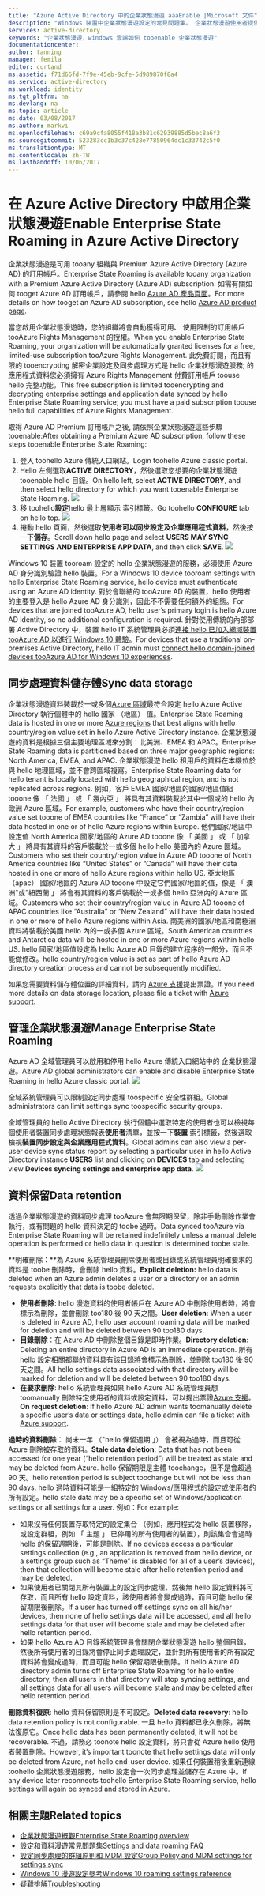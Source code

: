```yaml
---
title: "Azure Active Directory 中的企業狀態漫遊 aaaEnable |Microsoft 文件"
description: "Windows 裝置中企業狀態漫遊設定的常見問題集。 企業狀態漫遊使用者提供一致的方式透過他們的 Windows 裝置，並減少 hello 設定新裝置所需的時間。"
services: active-directory
keywords: "企業狀態漫遊，windows 雲端如何 tooenable 企業狀態漫遊"
documentationcenter: 
author: tanning
manager: femila
editor: curtand
ms.assetid: f71d66fd-7f9e-45eb-9cfe-5d989870f8a4
ms.service: active-directory
ms.workload: identity
ms.tgt_pltfrm: na
ms.devlang: na
ms.topic: article
ms.date: 03/08/2017
ms.author: markvi
ms.openlocfilehash: c69a9cfa8055f418a3b81c62939885d5bec8a6f3
ms.sourcegitcommit: 523283cc1b3c37c428e77850964dc1c33742c5f0
ms.translationtype: MT
ms.contentlocale: zh-TW
ms.lasthandoff: 10/06/2017
---
```

# <a name="enable-enterprise-state-roaming-in-azure-active-directory"></a><span data-ttu-id="db5be-105">在 Azure Active Directory 中啟用企業狀態漫遊</span><span class="sxs-lookup"><span data-stu-id="db5be-105">Enable Enterprise State Roaming in Azure Active Directory</span></span>
<span data-ttu-id="db5be-106">企業狀態漫遊是可用 tooany 組織與 Premium Azure Active Directory (Azure AD) 的訂用帳戶。</span><span class="sxs-lookup"><span data-stu-id="db5be-106">Enterprise State Roaming is available tooany organization with a Premium Azure Active Directory (Azure AD) subscription.</span></span> <span data-ttu-id="db5be-107">如需有關如何 tooget Azure AD 訂用帳戶，請參閱 hello [Azure AD 產品頁面](https://azure.microsoft.com/services/active-directory)。</span><span class="sxs-lookup"><span data-stu-id="db5be-107">For more details on how tooget an Azure AD subscription, see hello [Azure AD product page](https://azure.microsoft.com/services/active-directory).</span></span>

<span data-ttu-id="db5be-108">當您啟用企業狀態漫遊時，您的組織將會自動獲得可用、 使用限制的訂用帳戶 tooAzure Rights Management 的授權。</span><span class="sxs-lookup"><span data-stu-id="db5be-108">When you enable Enterprise State Roaming, your organization will be automatically granted licenses for a free, limited-use subscription tooAzure Rights Management.</span></span> <span data-ttu-id="db5be-109">此免費訂閱，而且有限的 tooencrypting 解密企業設定及同步處理方式是 hello 企業狀態漫遊服務; 的應用程式資料您必須擁有 Azure Rights Management 付費訂用帳戶 toouse hello 完整功能。</span><span class="sxs-lookup"><span data-stu-id="db5be-109">This free subscription is limited tooencrypting and decrypting enterprise settings and application data synced by hello Enterprise State Roaming service; you must have a paid subscription toouse hello full capabilities of Azure Rights Management.</span></span>

<span data-ttu-id="db5be-110">取得 Azure AD Premium 訂用帳戶之後, 請依照企業狀態漫遊這些步驟 tooenable:</span><span class="sxs-lookup"><span data-stu-id="db5be-110">After obtaining a Premium Azure AD subscription, follow these steps tooenable Enterprise State Roaming:</span></span>

1. <span data-ttu-id="db5be-111">登入 toohello Azure 傳統入口網站。</span><span class="sxs-lookup"><span data-stu-id="db5be-111">Login toohello Azure classic portal.</span></span>
2. <span data-ttu-id="db5be-112">Hello 左側選取**ACTIVE DIRECTORY**，然後選取您想要的企業狀態漫遊 tooenable hello 目錄。</span><span class="sxs-lookup"><span data-stu-id="db5be-112">On hello left, select **ACTIVE DIRECTORY**, and then select hello directory for which you want tooenable Enterprise State Roaming.</span></span>
   ![](./media/active-directory-enterprise-state-roaming/active-directory-enterprise-state-roaming.png)
3. <span data-ttu-id="db5be-113">移 toohello**設定**hello 最上層顯示 索引標籤。</span><span class="sxs-lookup"><span data-stu-id="db5be-113">Go toohello **CONFIGURE** tab on hello top.</span></span>
   ![](./media/active-directory-enterprise-state-roaming/active-directory-enterprise-state-roaming-configure.png)
4. <span data-ttu-id="db5be-114">捲動 hello 頁面，然後選取**使用者可以同步設定及企業應用程式資料**，然後按一下**儲存**。</span><span class="sxs-lookup"><span data-stu-id="db5be-114">Scroll down hello page and select **USERS MAY SYNC SETTINGS AND ENTERPRISE APP DATA**, and then click **SAVE**.</span></span>
   ![](./media/active-directory-enterprise-state-roaming/active-directory-enterprise-state-roaming-select-all-sync-settings.png)

<span data-ttu-id="db5be-115">Windows 10 裝置 tooroam 設定的 hello 企業狀態漫遊的服務，必須使用 Azure AD 身分識別驗證 hello 裝置。</span><span class="sxs-lookup"><span data-stu-id="db5be-115">For a Windows 10 device tooroam settings with hello Enterprise State Roaming service, hello device must authenticate using an Azure AD identity.</span></span> <span data-ttu-id="db5be-116">對於會聯結的 tooAzure AD 的裝置，hello 使用者的主要登入是 hello Azure AD 身分識別，因此不不需要任何額外的組態。</span><span class="sxs-lookup"><span data-stu-id="db5be-116">For devices that are joined tooAzure AD, hello user’s primary login is hello Azure AD identity, so no additional configuration is required.</span></span> <span data-ttu-id="db5be-117">針對使用傳統的內部部署 Active Directory 中，裝置 hello IT 系統管理員必須[連接 hello 已加入網域裝置 tooAzure AD 以進行 Windows 10 體驗](active-directory-azureadjoin-devices-group-policy.md)。</span><span class="sxs-lookup"><span data-stu-id="db5be-117">For devices that use a traditional on-premises Active Directory, hello IT admin must [connect hello domain-joined devices tooAzure AD for Windows 10 experiences](active-directory-azureadjoin-devices-group-policy.md).</span></span>

## <a name="sync-data-storage"></a><span data-ttu-id="db5be-118">同步處理資料儲存體</span><span class="sxs-lookup"><span data-stu-id="db5be-118">Sync data storage</span></span>
<span data-ttu-id="db5be-119">企業狀態漫遊資料裝載於一或多個[Azure 區域](https://azure.microsoft.com/regions/)最符合設定 hello Azure Active Directory 執行個體中的 hello 國家 （地區） 值。</span><span class="sxs-lookup"><span data-stu-id="db5be-119">Enterprise State Roaming data is hosted in one or more [Azure regions](https://azure.microsoft.com/regions/) that best aligns with hello country/region value set in hello Azure Active Directory instance.</span></span> <span data-ttu-id="db5be-120">企業狀態漫遊的資料是根據三個主要地理區域來分割︰北美洲、EMEA 和 APAC。</span><span class="sxs-lookup"><span data-stu-id="db5be-120">Enterprise State Roaming data is partitioned based on three major geographic regions: North America, EMEA, and APAC.</span></span> <span data-ttu-id="db5be-121">企業狀態漫遊 hello 租用戶的資料在本機位於與 hello 地理區域，並不會跨區域複寫。</span><span class="sxs-lookup"><span data-stu-id="db5be-121">Enterprise State Roaming data for hello tenant is locally located with hello geographical region, and is not replicated across regions.</span></span>  <span data-ttu-id="db5be-122">例如，客戶 EMEA 國家/地區的國家/地區值組 tooone 像 「 法國 」 或 「 幾內亞 」 將具有其資料裝載於其中一個或的 hello 內歐洲 Azure 區域。</span><span class="sxs-lookup"><span data-stu-id="db5be-122">For example, customers who have their country/region value set tooone of EMEA countries like “France” or “Zambia” will have their data hosted in one or of hello Azure regions within Europe.</span></span>  <span data-ttu-id="db5be-123">他們國家/地區中設定值 North America 國家/地區的 Azure AD tooone 像 「 美國 」 或 「 加拿大 」 將具有其資料的客戶裝載於一或多個 hello hello 美國內的 Azure 區域。</span><span class="sxs-lookup"><span data-stu-id="db5be-123">Customers who set their country/region value in Azure AD tooone of North America countries like “United States” or “Canada” will have their data hosted in one or more of hello Azure regions within hello US.</span></span>  <span data-ttu-id="db5be-124">亞太地區 （apac） 國家/地區的 Azure AD tooone 中設定它們國家/地區的值，像是 「 澳洲"或"紐西蘭 」 將會有其資料的客戶裝載於一或多個 hello 亞洲內的 Azure 區域。</span><span class="sxs-lookup"><span data-stu-id="db5be-124">Customers who set their country/region value in Azure AD tooone of APAC countries like “Australia” or “New Zealand” will have their data hosted in one or more of hello Azure regions within Asia.</span></span>  <span data-ttu-id="db5be-125">南美洲的國家/地區和南極洲資料將裝載於美國 hello 內的一或多個 Azure 區域。</span><span class="sxs-lookup"><span data-stu-id="db5be-125">South American countries and Antarctica data will be hosted in one or more Azure regions within hello US.</span></span>  <span data-ttu-id="db5be-126">hello 國家/地區值設定為 hello Azure AD 目錄的建立程序的一部分，而且不能做修改。</span><span class="sxs-lookup"><span data-stu-id="db5be-126">hello country/region value is set as part of hello Azure AD directory creation process and cannot be subsequently modified.</span></span> 

<span data-ttu-id="db5be-127">如果您需要資料儲存體位置的詳細資料，請向 [Azure 支援](https://azure.microsoft.com/support/options/)提出票證。</span><span class="sxs-lookup"><span data-stu-id="db5be-127">If you need more details on data storage location, please file a ticket with [Azure support](https://azure.microsoft.com/support/options/).</span></span>

## <a name="manage-enterprise-state-roaming"></a><span data-ttu-id="db5be-128">管理企業狀態漫遊</span><span class="sxs-lookup"><span data-stu-id="db5be-128">Manage Enterprise State Roaming</span></span>
<span data-ttu-id="db5be-129">Azure AD 全域管理員可以啟用和停用 hello Azure 傳統入口網站中的 企業狀態漫遊。</span><span class="sxs-lookup"><span data-stu-id="db5be-129">Azure AD global administrators can enable and disable Enterprise State Roaming in hello Azure classic portal.</span></span>
![](./media/active-directory-enterprise-state-roaming/active-directory-enterprise-state-roaming-manage.png)

<span data-ttu-id="db5be-130">全域系統管理員可以限制設定同步處理 toospecific 安全性群組。</span><span class="sxs-lookup"><span data-stu-id="db5be-130">Global administrators can limit settings sync toospecific security groups.</span></span>

<span data-ttu-id="db5be-131">全域管理員的 hello Active Directory 執行個體中選取特定的使用者也可以檢視每個使用者裝置同步處理狀態報表**使用者**清單，並按一下**裝置** 索引標籤，然後選取檢視**裝置同步設定與企業應用程式資料**。</span><span class="sxs-lookup"><span data-stu-id="db5be-131">Global admins can also view a per-user device sync status report by selecting a particular user in hello Active Directory instance **USERS** list and clicking on **DEVICES** tab and selecting view **Devices syncing settings and enterprise app data**.</span></span>
![](./media/active-directory-enterprise-state-roaming/active-directory-enterprise-state-roaming-device-sync-settings.png)

## <a name="data-retention"></a><span data-ttu-id="db5be-132">資料保留</span><span class="sxs-lookup"><span data-stu-id="db5be-132">Data retention</span></span>
<span data-ttu-id="db5be-133">透過企業狀態漫遊的資料同步處理 tooAzure 會無限期保留，除非手動刪除作業會執行，或有問題的 hello 資料決定的 toobe 過時。</span><span class="sxs-lookup"><span data-stu-id="db5be-133">Data synced tooAzure via Enterprise State Roaming will be retained indefinitely unless a manual delete operation is performed or hello data in question is determined toobe stale.</span></span> 

<span data-ttu-id="db5be-134">**明確刪除：**為 Azure 系統管理員刪除使用者或目錄或系統管理員明確要求的資料是 toobe 刪除時，會刪除 hello 資料。</span><span class="sxs-lookup"><span data-stu-id="db5be-134">**Explicit deletion:** hello data is deleted when an Azure admin deletes a user or a directory or an admin requests explicitly that data is toobe deleted.</span></span>

* <span data-ttu-id="db5be-135">**使用者刪除**: hello 漫遊資料的使用者帳戶在 Azure AD 中刪除使用者時，將會標示為刪除，並會刪除 too180 後 90 天之間。</span><span class="sxs-lookup"><span data-stu-id="db5be-135">**User deletion**: When a user is deleted in Azure AD, hello user account roaming data will be marked for deletion and will be deleted between 90 too180 days.</span></span> 
* <span data-ttu-id="db5be-136">**目錄刪除**：在 Azure AD 中刪除整個目錄是即時作業。</span><span class="sxs-lookup"><span data-stu-id="db5be-136">**Directory deletion**: Deleting an entire directory in Azure AD is an immediate operation.</span></span> <span data-ttu-id="db5be-137">所有 hello 設定相關都聯的資料具有該目錄將會標示為刪除，並刪除 too180 後 90 天之間。</span><span class="sxs-lookup"><span data-stu-id="db5be-137">All hello settings data associated with that directory will be marked for deletion and will be deleted between 90 too180 days.</span></span> 
* <span data-ttu-id="db5be-138">**在要求刪除**: hello 系統管理員如果 hello Azure AD 系統管理員想 toomanually 刪除特定使用者的資料或設定資料，可以提出票證[Azure 支援](https://azure.microsoft.com/support/)。</span><span class="sxs-lookup"><span data-stu-id="db5be-138">**On request deletion**: If hello Azure AD admin wants toomanually delete a specific user’s data or settings data, hello admin can file a ticket with [Azure support](https://azure.microsoft.com/support/).</span></span> 

<span data-ttu-id="db5be-139">**過時的資料刪除**： 尚未一年 （"hello 保留週期 」） 會被視為過時，而且可從 Azure 刪除被存取的資料。</span><span class="sxs-lookup"><span data-stu-id="db5be-139">**Stale data deletion**: Data that has not been accessed for one year (“hello retention period”) will be treated as stale and may be deleted from Azure.</span></span> <span data-ttu-id="db5be-140">hello 保留期限是主體 toochange，但不是會超過 90 天。</span><span class="sxs-lookup"><span data-stu-id="db5be-140">hello retention period is subject toochange but will not be less than 90 days.</span></span> <span data-ttu-id="db5be-141">hello 過時資料可能是一組特定的 Windows/應用程式的設定或使用者的所有設定。</span><span class="sxs-lookup"><span data-stu-id="db5be-141">hello stale data may be a specific set of Windows/application settings or all settings for a user.</span></span> <span data-ttu-id="db5be-142">例如：</span><span class="sxs-lookup"><span data-stu-id="db5be-142">For example:</span></span>

* <span data-ttu-id="db5be-143">如果沒有任何裝置存取特定的設定集合 （例如，應用程式從 hello 裝置移除，或設定群組，例如 「 主題 」 已停用的所有使用者的裝置），則該集合會過時 hello 的保留週期後，可能是刪除。</span><span class="sxs-lookup"><span data-stu-id="db5be-143">If no devices access a particular settings collection (e.g., an application is removed from hello device, or a settings group such as “Theme” is disabled for all of a user’s devices), then that collection will become stale after hello retention period and may be deleted.</span></span> 
* <span data-ttu-id="db5be-144">如果使用者已關閉其所有裝置上的設定同步處理，然後無 hello 設定資料將可存取，而且所有 hello 設定資料，該使用者將會變成過時，而且可能 hello 保留期限後刪除。</span><span class="sxs-lookup"><span data-stu-id="db5be-144">If a user has turned off settings sync on all his/her devices, then none of hello settings data will be accessed, and all hello settings data for that user will become stale and may be deleted after hello retention period.</span></span> 
* <span data-ttu-id="db5be-145">如果 hello Azure AD 目錄系統管理員會關閉企業狀態漫遊 hello 整個目錄，然後所有使用者的目錄將會停止同步處理設定，並針對所有使用者的所有設定資料將會變成過時，而且可能 hello 保留期限後刪除。</span><span class="sxs-lookup"><span data-stu-id="db5be-145">If hello Azure AD directory admin turns off Enterprise State Roaming for hello entire directory, then all users in that directory will stop syncing settings, and all settings data for all users will become stale and may be deleted after hello retention period.</span></span> 

<span data-ttu-id="db5be-146">**刪除資料復原**: hello 資料保留原則是不可設定。</span><span class="sxs-lookup"><span data-stu-id="db5be-146">**Deleted data recovery**: hello data retention policy is not configurable.</span></span> <span data-ttu-id="db5be-147">一旦 hello 資料都已永久刪除，將無法復原它。</span><span class="sxs-lookup"><span data-stu-id="db5be-147">Once hello data has been permanently deleted, it will not be recoverable.</span></span> <span data-ttu-id="db5be-148">不過，請務必 toonote hello 設定資料，將只會從 Azure hello 使用者裝置刪除。</span><span class="sxs-lookup"><span data-stu-id="db5be-148">However, it’s important toonote that hello settings data will only be deleted from Azure, not hello end-user device.</span></span> <span data-ttu-id="db5be-149">如果任何裝置稍後重新連線 toohello 企業狀態漫遊服務，hello 設定會一次同步處理並儲存在 Azure 中。</span><span class="sxs-lookup"><span data-stu-id="db5be-149">If any device later reconnects toohello Enterprise State Roaming service, hello settings will again be synced and stored in Azure.</span></span>

## <a name="related-topics"></a><span data-ttu-id="db5be-150">相關主題</span><span class="sxs-lookup"><span data-stu-id="db5be-150">Related topics</span></span>
* [<span data-ttu-id="db5be-151">企業狀態漫遊概觀</span><span class="sxs-lookup"><span data-stu-id="db5be-151">Enterprise State Roaming overview</span></span>](active-directory-windows-enterprise-state-roaming-overview.md)
* [<span data-ttu-id="db5be-152">設定和資料漫遊常見問題集</span><span class="sxs-lookup"><span data-stu-id="db5be-152">Settings and data roaming FAQ</span></span>](active-directory-windows-enterprise-state-roaming-faqs.md)
* [<span data-ttu-id="db5be-153">設定同步處理的群組原則和 MDM 設定</span><span class="sxs-lookup"><span data-stu-id="db5be-153">Group Policy and MDM settings for settings sync</span></span>](active-directory-windows-enterprise-state-roaming-group-policy-settings.md)
* [<span data-ttu-id="db5be-154">Windows 10 漫遊設定參考</span><span class="sxs-lookup"><span data-stu-id="db5be-154">Windows 10 roaming settings reference</span></span>](active-directory-windows-enterprise-state-roaming-windows-settings-reference.md)
* [<span data-ttu-id="db5be-155">疑難排解</span><span class="sxs-lookup"><span data-stu-id="db5be-155">Troubleshooting</span></span>](active-directory-windows-enterprise-state-roaming-troubleshooting.md)
